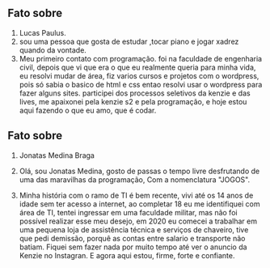 
## Fato sobre <Lucas>
1. Lucas Paulus.
2. sou uma pessoa que gosta de estudar ,tocar piano e jogar xadrez quando da vontade.
3. Meu primeiro contato com programação. foi na faculdade de engenharia civil, depois que vi que era o que eu realmente queria para minha vida, eu resolvi mudar de área, fiz varios cursos e projetos com o wordpress, pois só sabia o basico de html e css entao resolvi usar o wordpress para fazer alguns sites. participei dos processos seletivos da kenzie e das lives, me apaixonei pela kenzie s2 e pela programação, e hoje estou aqui fazendo o que eu amo, que é codar.
## Fato sobre <Jonatas>

1. Jonatas Medina Braga

2. Olá, sou Jonatas Medina, gosto de passas o tempo livre desfrutando de uma das maravilhas da programação, Com a nomenclatura "JOGOS".

3. Minha história com o ramo de TI é bem recente, vivi até os 14 anos de idade sem ter acesso a internet, ao completar 18 eu me identifiquei com área de TI, tentei ingressar em uma faculdade militar, mas não foi possível realizar esse meu desejo, em 2020 eu comecei a trabalhar em uma pequena loja de assistência técnica e serviços de chaveiro, tive que pedi demissão, porquê as contas entre salario e transporte não batiam.
Fiquei sem fazer nada por muito tempo até ver o anuncio da Kenzie no Instagran. E agora aqui estou, firme, forte e confiante.

